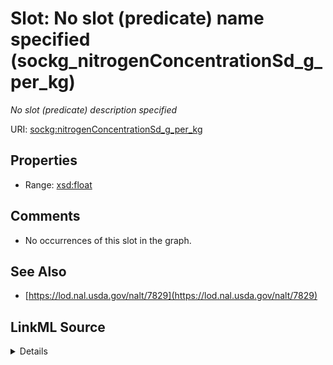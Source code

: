 

# Slot: No slot (predicate) name specified (sockg_nitrogenConcentrationSd_g_per_kg)


_No slot (predicate) description specified_







URI: [sockg:nitrogenConcentrationSd_g_per_kg](https://idir.uta.edu/sockg-ontology/docs/nitrogenConcentrationSd_g_per_kg)



<!-- no inheritance hierarchy -->








## Properties

* Range: [xsd:float](http://www.w3.org/2001/XMLSchema#float)





## Comments

* No occurrences of this slot in the graph.

## See Also

* [https://lod.nal.usda.gov/nalt/7829](https://lod.nal.usda.gov/nalt/7829)



## LinkML Source

<details>

```yaml
name: sockg_nitrogenConcentrationSd_g_per_kg
description: No slot (predicate) description specified
title: No slot (predicate) name specified
comments:
- No occurrences of this slot in the graph.
from_schema: soc-kg
see_also:
- https://lod.nal.usda.gov/nalt/7829
rank: 1000
domain: sockg_BioMassMineral
slot_uri: sockg:nitrogenConcentrationSd_g_per_kg
alias: sockg_nitrogenConcentrationSd_g_per_kg
range: float

```
</details>